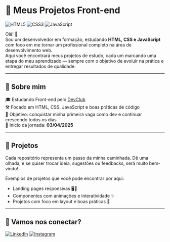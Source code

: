 # 🚀 Meus Projetos Front-end

![HTML5](https://img.shields.io/badge/HTML5-E34F26?style=for-the-badge&logo=html5&logoColor=white)
![CSS3](https://img.shields.io/badge/CSS3-1572B6?style=for-the-badge&logo=css3&logoColor=white)
![JavaScript](https://img.shields.io/badge/JavaScript-F7DF1E?style=for-the-badge&logo=javascript&logoColor=black)

Olá! 👋  
Sou um desenvolvedor em formação, estudando **HTML, CSS e JavaScript** com foco em me tornar um profissional completo na área de desenvolvimento web.  
Aqui você encontrará meus projetos de estudo, cada um marcando uma etapa do meu aprendizado — sempre com o objetivo de evoluir na prática e entregar resultados de qualidade.

---

## 🧠 Sobre mim

🎓 Estudando Front-end pelo [DevClub](https://aulas.devclub.com.br/m/home)  
🛠️ Focado em HTML, CSS, JavaScript e boas práticas de código  
🎯 Objetivo: conquistar minha primeira vaga como dev e continuar crescendo todos os dias  
📆 Início da jornada: **03/04/2025**

---

## 📁 Projetos

Cada repositório representa um passo da minha caminhada. Dê uma olhada, e se quiser trocar ideia, sugestões ou feedbacks, será muito bem-vindo!

Exemplos de projetos que você pode encontrar por aqui:

- Landing pages responsivas 🖥️📱  
- Componentes com animações e interatividade ✨  
- Projetos com foco em layout e boas práticas 📐  

---

## 🤝 Vamos nos conectar?

[![LinkedIn](https://img.shields.io/badge/-LinkedIn-0A66C2?style=for-the-badge&logo=linkedin&logoColor=white)]([https://www.linkedin.com/](https://www.linkedin.com/in/alexandre-bezerra-85b4b0172/))  
[![Instagram](https://img.shields.io/badge/-Instagram-E4405F?style=for-the-badge&logo=instagram&logoColor=white)]([https://www.instagram.com/](https://www.instagram.com/xanndb/?hl=pt-br))  

<!-- Atualize os links acima com os seus! -->
